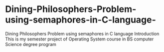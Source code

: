 # Dining-Philosophers-Problem-using-semaphores-in-C-language-
Dining Philosophers Problem using semaphores in C language 
Introduction <br>
This is my semester project of Operating System course in BS computer Science degree program
